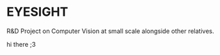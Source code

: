 # EYESIGHT
R&amp;D Project on Computer Vision at small scale alongside other relatives.

hi there ;3
